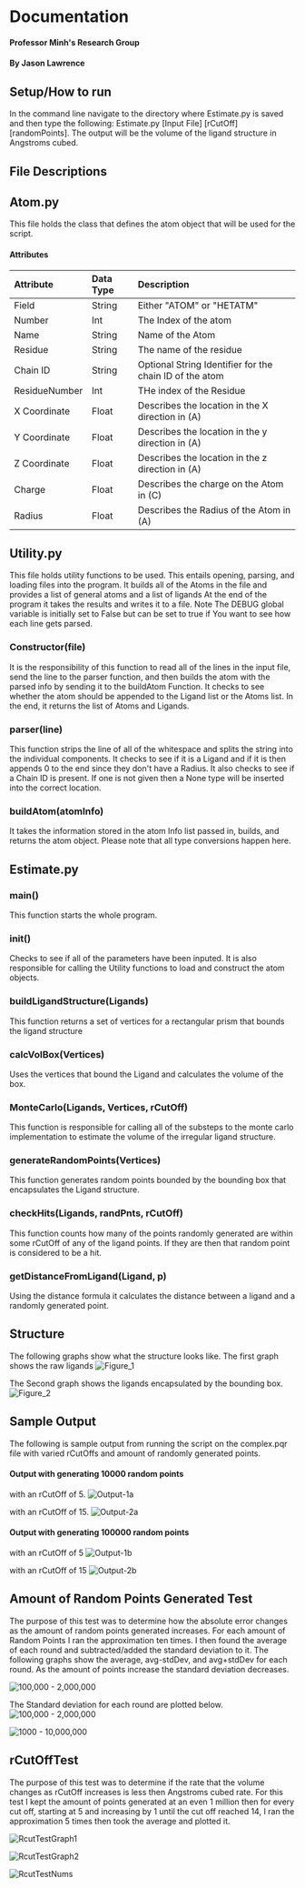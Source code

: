 # Documentation
#### Professor Minh's Research Group
#### By Jason Lawrence

## Setup/How to run
In the command line navigate to the directory where Estimate.py is saved and then type the following: Estimate.py [Input File] [rCutOff] [randomPoints].
The output will be the volume of the ligand structure in Angstroms cubed.

## File Descriptions

## Atom.py

This file holds the class that defines the atom object that will be used for the script.

#### Attributes
|Attribute|Data Type|Description|
|:--------|:--------|:----------|
|Field        |String   |Either "ATOM" or "HETATM" |
|Number       |Int      |The Index of the atom     |
|Name         |String   |Name of the Atom          |
|Residue      |String   |The name of the residue   |
|Chain ID     |String   |Optional String Identifier for the chain ID of the atom|
|ResidueNumber|Int      |THe index of the Residue  |
|X Coordinate |Float    |Describes the location in the X direction in (A)|
|Y Coordinate |Float    |Describes the location in the y direction in (A)|
|Z Coordinate |Float    |Describes the location in the z direction in (A)|
|Charge       |Float    |Describes the charge on the Atom in (C)|
|Radius       |Float    |Describes the Radius of the Atom in (A)|

## Utility.py

This file holds utility functions to be used. This entails opening, parsing, and loading files into the program.
It builds all of the Atoms in the file and provides a list of general atoms and a list of ligands
At the end of the program it takes the results and writes it to a file. Note The DEBUG global variable is initially set to False but can be set to true if You want to see how each line gets parsed.

### Constructor(file)
It is the responsibility of this function to read all of the lines in the input file, send the line to the parser function, and then builds the atom with the parsed info by sending it to the buildAtom Function. 
It checks to see whether the atom should be appended to the Ligand list or the Atoms list. 
In the end, it returns the list of Atoms and Ligands.

### parser(line)
This function strips the line of all of the whitespace and splits the string into the individual components.
It checks to see if it is a Ligand and if it is then appends 0 to the end since they don't have a Radius.
It also checks to see if a Chain ID is present. If one is not given then a None type will be inserted into the correct location.  

### buildAtom(atomInfo)
It takes the information stored in the atom Info list passed in, builds, and returns the atom object.
Please note that all type conversions happen here.

## Estimate.py

### main()
This function starts the whole program.

### init()
Checks to see if all of the parameters have been inputed. It is also responsible for calling the Utility functions to load and construct the atom objects.

### buildLigandStructure(Ligands)
This function returns a set of vertices for a rectangular prism that bounds the ligand structure

### calcVolBox(Vertices)
Uses the vertices that bound the Ligand and calculates the volume of the box.

### MonteCarlo(Ligands, Vertices, rCutOff)
This function is responsible for calling all of the substeps to the monte carlo implementation to estimate the volume of the irregular ligand structure. 

### generateRandomPoints(Vertices)
This function generates random points bounded by the bounding box that encapsulates the Ligand structure.

### checkHits(Ligands, randPnts, rCutOff)
This function counts how many of the points randomly generated are within some rCutOff of any of the ligand points. If they are then that random point is considered to be a hit. 

### getDistanceFromLigand(Ligand, p)
Using the distance formula it calculates the distance between a ligand and a randomly generated point.

## Structure
The following graphs show what the structure looks like. The first graph shows the raw ligands
![Figure_1](C:\Users\Jason\Desktop\Projects\Research\VolumeApprox\Documentation\Ligands.png)

The Second graph shows the ligands encapsulated by the bounding box.
![Figure_2](C:\Users\Jason\Desktop\Projects\Research\VolumeApprox\Documentation\Figure1.png)

## Sample Output
The following is sample output from running the script on the complex.pqr file with varied rCutOffs and amount of randomly generated points.

#### Output with generating 10000 random points
with an rCutOff of 5.
![Output-1a](C:\Users\Jason\Desktop\Projects\Research\VolumeApprox\Documentation\rCutOff-5.png)

with an rCutOff of 15.
![Output-2a](C:\Users\Jason\Desktop\Projects\Research\VolumeApprox\Documentation\rCutOff-15.png)

#### Output with generating 100000 random points
with an rCutOff of 5
![Output-1b](C:\Users\Jason\Desktop\Projects\Research\VolumeApprox\Documentation\rCutOff-5b.png)

with an rCutOff of 15
![Output-2b](C:\Users\Jason\Desktop\Projects\Research\VolumeApprox\Documentation\rCutOff-15b.png)

## Amount of Random Points Generated Test
The purpose of this test was to determine how the absolute error changes as the amount of random points generated increases. 
For each amount of Random Points I ran the approximation ten times. I then found the average of each round and subtracted/added the standard deviation to it. 
The following graphs show the average, avg-stdDev, and avg+stdDev for each round. As the amount of points increase the standard deviation decreases. 

![100,000 - 2,000,000](C:\Users\Jason\Desktop\Projects\Research\VolumeApprox\Documentation\randomNumGen2.png)

The Standard deviation for each round are plotted below.
![100,000 - 2,000,000](C:\Users\Jason\Desktop\Projects\Research\VolumeApprox\Documentation\StdDev.png)

![1000 - 10,000,000](C:\Users\Jason\Desktop\Projects\Research\VolumeApprox\Documentation\randomNumGen1.png)

## rCutOffTest
The purpose of this test was to determine if the rate that the volume changes as rCutOff increases is less then Angstroms cubed rate.
For this test I kept the amount of points generated at an even 1 million then for every cut off, starting at 5 and increasing by 1 until the cut off reached 14, I ran the approximation 5 times then took the average and plotted it. 

![RcutTestGraph1](C:\Users\Jason\Desktop\Projects\Research\VolumeApprox\Documentation\rCutOffTest.png)


![RcutTestGraph2](C:\Users\Jason\Desktop\Projects\Research\VolumeApprox\Documentation\rCutCubed.png)


![RcutTestNums](C:\Users\Jason\Desktop\Projects\Research\VolumeApprox\Documentation\rCutTestNums.png)

